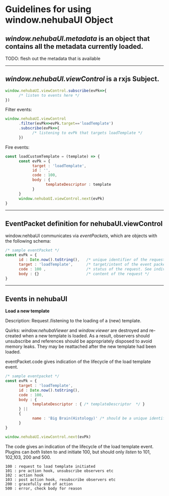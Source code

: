 Guidelines for using **window.nehubaUI** Object
======
*window.nehubaUI.metadata* is an object that contains all the metadata currently loaded.
---
TODO: flesh out the metadata that is available

---
*window.nehubaUI.viewControl* is a rxjs Subject.
---
```javascript
window.nehubaUI.viewControl.subscribe(evPk=>{
      /* listen to events here */
})
```
Filter events:
```javascript
window.nehubaUI.viewControl
      .filter(evPk=>evPk.target=='loadTemplate')
      .subscribe(evPk=>{
            /* listening to evPk that targets loadTemplate */
      })
```
Fire events:
```javascript
const loadCustomTemplate = (template) => {
      const evPk = {
            target : 'loadTemplate',
            id : '',
            code : 100,
            body : {
                  templateDescriptor : template
            }
      }
      window.nehubaUI.viewControl.next(evPk)
}
```
---
EventPacket definition for nehubaUI.viewControl
------
window.nehbaUI communicates via *eventPackets*, which are objects with the following schema:
```javascript
/* sample eventPacket */
const evPk = {
      id : Date.now().toString(),   /* unique identifier of the request */
      target : 'loadTemplate',      /* target/intent of the event packet, See individual event */
      code : 100 ,                  /* status of the request. See individual event */
      body : {}                     /* content of the request */
}
```

---
Events in nehubaUI
------

**Load a new template**

Description: Request /listening to the loading of a (new) template. 

Quirks: *window.nehubaViewer* and *window.viewer* are destroyed and re-created when a new template is loaded. As a result, observers should unsubscribe and references should be appropriately disposed to avoid memory leaks. They may be reattached after the new template had been loaded. 

eventPacket.code gives indication of the lifecycle of the load template event.

```javascript
/* sample eventpacket */
const evPk = {
      target : 'loadTemplate',
      id : Date.now().toString(),
      code : 100,
      body : {
            templateDescriptor : { /* templateDescriptor  */ }
      } ||
      {
            name : 'Big Brain(Histology)' /* should be a unique identifier. But for now, name will have to do */
      }
}

window.nehubaUI.viewControl.next(evPk)

```
The code gives an indication of the lifecycle of the load template event. Plugins can *both* listen to and initiate 100, but should only *listen* to 101, 102,103, 200 and 500. 
```
100 : request to load template initiated
101 : pre action hook, unsubscribe observers etc
102 : action hook
103 : post action hook, resubscribe observers etc
200 : gracefully end of action
500 : error, check body for reason
```

